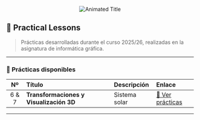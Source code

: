 <p align="center">
<p align="center">
  <img src="https://readme-typing-svg.demolab.com?font=Fira+Code&size=35&duration=2500&pause=800&color=00C2FF&center=true&vCenter=true&width=850&lines=🎨+Informática+Gráfica;✨+Luis+Muñoz+Sanz;🚀+Universidad+de+Las+Palmas+de+Gran+Canaria" alt="Animated Title">
</p>

</p>

## 🧩 Practical Lessons

> Prácticas desarrolladas durante el curso 2025/26, realizadas en la asignatura de informática gráfica.

---

### 🚀 **Prácticas disponibles**

| Nº | Título | Descripción | Enlace |
|:--:|:--------|:-------------|:--------|
| 6 & 7 | **Transformaciones y Visualización 3D** | Sistema solar | [📘 Ver prácticas](./Practica6y7/README.md) |

---

